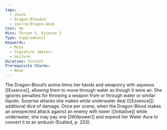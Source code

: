 ```yaml
---
tags:
  - charm
  - Dragon-Blooded
  - source/dragon-book
Cost: 5m
Mins: Thrown 5, Essence 3
Type: Supplemental
Keywords:
  - Mute
  - Signature (Water)
  - Uniform
Duration: Instant
Prerequisite Charms:
  - None
---
```

The Dragon-Blood’s anima limns her hands and weaponry with aqueous [[Essence]], allowing them to move through water as though it were air. She ignores penalties for throwing a weapon from or through water or similar liquids. Surprise attacks she makes while underwater deal ([[Essence]]) additional dice of damage. Once per scene, when the Dragon-Blood makes an unexpected attack against an enemy with lower [[Initiative]] while underwater, she may pay one [[Willpower]] and expend her Water Aura to convert it to an ambush (Exalted, p. 203).
